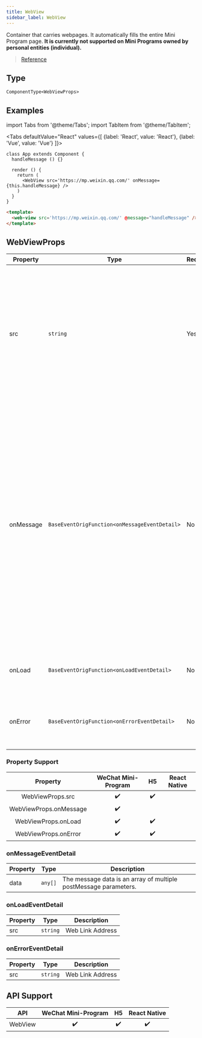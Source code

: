 ```yaml
---
title: WebView
sidebar_label: WebView
---
```


Container that carries webpages. It automatically fills the entire Mini Program page. **It is currently not supported on Mini Programs owned by personal entities (individual).**

> [Reference](https://developers.weixin.qq.com/miniprogram/en/dev/component/web-view.html)

## Type

```tsx
ComponentType<WebViewProps>
```

## Examples

import Tabs from '@theme/Tabs';
import TabItem from '@theme/TabItem';

<Tabs
  defaultValue="React"
  values={[
    {label: 'React', value: 'React'},
    {label: 'Vue', value: 'Vue'}
  ]}>
<TabItem value="React">

```tsx
class App extends Component {
  handleMessage () {}
  
  render () {
    return (
      <WebView src='https://mp.weixin.qq.com/' onMessage={this.handleMessage} />
    )
  }
}
```
</TabItem>

<TabItem value="Vue">

```html
<template>
  <web-view src='https://mp.weixin.qq.com/' @message="handleMessage" />
</template>
```
  
</TabItem>
</Tabs>

## WebViewProps

<table>
  <thead>
    <tr>
      <th>Property</th>
      <th>Type</th>
      <th>Required</th>
      <th>Description</th>
    </tr>
  </thead>
  <tbody>
    <tr>
      <td>src</td>
      <td><code>string</code></td>
      <td>Yes</td>
      <td>wThe link from the webview to a webpage. It allows you to open an article of a linked Official Account. For other webpages, log in to Mini Program admin console to configure the service domain name.</td>
    </tr>
    <tr>
      <td>onMessage</td>
      <td><code>BaseEventOrigFunction&lt;onMessageEventDetail&gt;</code></td>
      <td>No</td>
      <td>Triggered at a specific occasion (for example, the Mini Program returns to a previous page, a component is terminated, or a page is shared) when postMessage is called from a webpage to the Mini Program. A message is received after the event is triggered. The e.detail is {`{ data }`}, where data is an array consisting of parameter values obtained via multiple calls to postMessage.</td>
    </tr>
    <tr>
      <td>onLoad</td>
      <td><code>BaseEventOrigFunction&lt;onLoadEventDetail&gt;</code></td>
      <td>No</td>
      <td>Triggered when a webpage is loaded. e.detail = {`{ src }`}</td>
    </tr>
    <tr>
      <td>onError</td>
      <td><code>BaseEventOrigFunction&lt;onErrorEventDetail&gt;</code></td>
      <td>No</td>
      <td>Triggered when a webpage failed to be loaded. e.detail = {`{ src }`}</td>
    </tr>
  </tbody>
</table>

### Property Support

| Property | WeChat Mini-Program | H5 | React Native |
| :---: | :---: | :---: | :---: |
| WebViewProps.src | ✔️ | ✔️ |  |
| WebViewProps.onMessage | ✔️ |  |  |
| WebViewProps.onLoad | ✔️ | ✔️ |  |
| WebViewProps.onError | ✔️ | ✔️ |  |

### onMessageEventDetail

<table>
  <thead>
    <tr>
      <th>Property</th>
      <th>Type</th>
      <th>Description</th>
    </tr>
  </thead>
  <tbody>
    <tr>
      <td>data</td>
      <td><code>any[]</code></td>
      <td>The message data is an array of multiple postMessage parameters.</td>
    </tr>
  </tbody>
</table>

### onLoadEventDetail

<table>
  <thead>
    <tr>
      <th>Property</th>
      <th>Type</th>
      <th>Description</th>
    </tr>
  </thead>
  <tbody>
    <tr>
      <td>src</td>
      <td><code>string</code></td>
      <td>Web Link Address</td>
    </tr>
  </tbody>
</table>

### onErrorEventDetail

<table>
  <thead>
    <tr>
      <th>Property</th>
      <th>Type</th>
      <th>Description</th>
    </tr>
  </thead>
  <tbody>
    <tr>
      <td>src</td>
      <td><code>string</code></td>
      <td>Web Link Address</td>
    </tr>
  </tbody>
</table>

## API Support

| API | WeChat Mini-Program | H5 | React Native |
| :---: | :---: | :---: | :---: |
| WebView | ✔️ | ✔️ | ✔️ |
